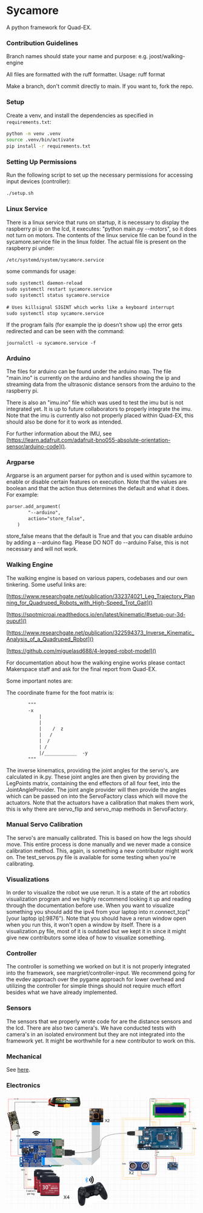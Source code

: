 # Sycamore

A python framework for Quad-EX.

### Contribution Guidelines

Branch names should state your name and purpose: e.g. joost/walking-engine

All files are formatted with the ruff formatter. Usage: ruff format

Make a branch, don't commit directly to main. If you want to, fork the repo.

### Setup

Create a venv, and install the dependencies as specified in `requirements.txt`:

```sh
python -m venv .venv
source .venv/bin/activate
pip install -r requirements.txt
```

### Setting Up Permissions

Run the following script to set up the necessary permissions for accessing input devices (controller):

```bash
./setup.sh
```

### Linux Service

There is a linux service that runs on startup, it is necessary to display the raspberry pi ip on the lcd, it executes: "python main.py --motors", so it does not turn on motors. The contents of the linux service file can be found in the sycamore.service file in the linux folder. The actual file is present on the raspberry pi under:

```
/etc/systemd/system/sycamore.service
```

some commands for usage:

```
sudo systemctl daemon-reload
sudo systemctl restart sycamore.service
sudo systemctl status sycamore.service

# Uses killsignal SIGINT which works like a keyboard interrupt
sudo systemctl stop sycamore.service
```

If the program fails (for example the ip doesn’t show up) the error gets redirected and can be seen with the command:

```
journalctl -u sycamore.service -f
```

### Arduino

The files for arduino can be found under the arduino map. The file "main.ino" is currently on the arduino and handles showing the ip and streaming data from the ultrasonic distance sensors from the arduino to the raspberry pi.

There is also an "imu.ino" file which was used to test the imu but is not integrated yet. It is up to future collaborators to properly integrate the imu. Note that the imu is currently also not properly placed within Quad-EX, this should also be done for it to work as intended.

For further information about the IMU, see [https://learn.adafruit.com/adafruit-bno055-absolute-orientation-sensor/arduino-code]().

### Argparse

Argparse is an argument parser for python and is used within sycamore to enable or disable certain features on execution. Note that the values are boolean and that the action thus determines the default and what it does. For example:

```
parser.add_argument(
        "--arduino",
        action="store_false",
    )
```

store_false means that the default is True and that you can disable arduino by adding a --arduino flag. Please DO NOT do --arduino False, this is not necessary and will not work.

### Walking Engine

The walking engine is based on various papers, codebases and our own tinkering. Some useful links are:

[https://www.researchgate.net/publication/332374021_Leg_Trajectory_Planning_for_Quadruped_Robots_with_High-Speed_Trot_Gait]()

[https://spotmicroai.readthedocs.io/en/latest/kinematic/#setup-our-3d-ouput]()

[https://www.researchgate.net/publication/322594373_Inverse_Kinematic_Analysis_of_a_Quadruped_Robot]()

[https://github.com/miguelasd688/4-legged-robot-model]()

For documentation about how the walking engine works please contact Makerspace staff and ask for the final report from Quad-EX.

Some important notes are:

The coordinate frame for the foot matrix is:

```
        """
        -x
            |
            |
            |    /  z
            |   /
            |  /
            | /
            |/____________  -y
        """
```

The inverse kinematics, providing the joint angles for the servo's, are calculated in ik.py. These joint angles are then given by providing the LegPoints matrix, containing the end effectors of all four feet, into the JointAngleProvider. The joint angle provider will then provide the angles which can be passed on into the ServoFactory class which will move the actuators. Note that the actuators have a calibration that makes them work, this is why there are servo_flip and servo_map methods in ServoFactory.

### Manual Servo Calibration

The servo's are manually calibrated. This is based on how the legs should move. This entire process is done manually and we never made a consice calibration method. This, again, is something a new contributor might work on. The test_servos.py file is available for some testing when you're calibrating.

### Visualizations

In order to visualize the robot we use rerun. It is a state of the art robotics visualization program and we highly recommend looking it up and reading through the documentation before use. When you want to visualize something you should add the ipv4 from your laptop into rr.connect_tcp("[your laptop ip]:9876"). Note that you should have a rerun window open when you run this, it won't open a window by itself. There is a visualization.py file, most of it is outdated but we kept it in since it might give new contributors some idea of how to visualize something.

### Controller

The controller is something we worked on but it is not properly integrated into the framework, see margriet/controller-input. We recommend going for the evdev approach over the pygame approach for lower overhead and utilizing the controller for simple things should not require much effort besides what we have already implemented.

### Sensors

The sensors that we properly wrote code for are the distance sensors and the lcd. There are also two camera's. We have conducted tests with camera's in an isolated environment but they are not integrated into the framework yet. It might be worthwhile for a new contributor to work on this.

### Mechanical

See [here](build_instructions/README.md).

### Electronics

![Circuit](images/circuit.png)
